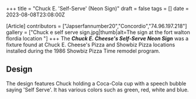 +++
title = "Chuck E. 'Self-Serve' (Neon Sign)"
draft = false
tags = []
date = 2023-08-08T23:08:00Z

[Article]
contributors = ["Japserfannumber20","Concordio","74.96.197.218"]
gallery = ["Chuck e self serve sign.jpg|thumb|alt=The sign at the fort walton flordia location "]
+++
The <b><i>Chuck E. Cheese's Self-Serve Neon Sign</b></i> was a fixture found at Chuck E. Cheese's Pizza and Showbiz Pizza locations installed during the 1986 Showbiz Pizza Time remodel program.

<h2> Design </h2>
The design features Chuck holding a Coca-Cola cup with a speech bubble saying 'Self Serve'. It has various colors such as green, red, white and blue.


